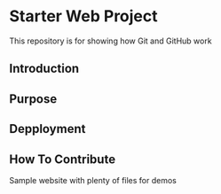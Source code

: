 # Starter Web Project

This repository is for showing how Git and GitHub work

## Introduction

## Purpose

## Depployment

## How To Contribute

Sample website with plenty of files for demos